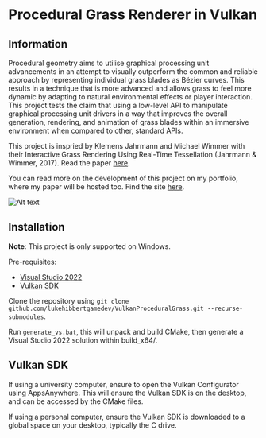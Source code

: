 # Procedural Grass Renderer in Vulkan

## Information

Procedural geometry aims to utilise graphical processing unit advancements in an attempt to visually outperform the common and reliable approach by representing individual grass blades as Bézier curves. This results in a technique that is more advanced and allows grass to feel more dynamic by adapting to natural environmental effects or player interaction. This project tests the claim that using a low-level API to manipulate graphical processing unit drivers in a way that improves the overall generation, rendering, and animation of grass blades within an immersive environment when compared to other, standard APIs.  

This project is inspried by Klemens Jahrmann and Michael Wimmer with their Interactive Grass Rendering Using Real-Time Tessellation (Jahrmann & Wimmer, 2017). 
Read the paper [here](https://publik.tuwien.ac.at/files/PubDat_220935.pdf).

You can read more on the development of this project on my portfolio, where my paper will be hosted too. Find the site [here](https://lukehibbertportfolio.wixsite.com/gamedev/procedural-grass-renderer).

![Alt text](relative%20assets/FinalScene.png?raw=true "Here is the final product.")

## Installation

**Note**: This project is only supported on Windows.

Pre-requisites:
- [Visual Studio 2022](https://visualstudio.microsoft.com/vs/)
- [Vulkan SDK](https://vulkan.lunarg.com/sdk/home)

Clone the repository using ```git clone github.com/lukehibbertgamedev/VulkanProceduralGrass.git --recurse-submodules```.

Run ```generate_vs.bat```, this will unpack and build CMake, then generate a Visual Studio 2022 solution within build_x64/.

## Vulkan SDK

If using a university computer, ensure to open the Vulkan Configurator using AppsAnywhere. This will ensure the Vulkan SDK is on the desktop, and can be accessed by the CMake files.

If using a personal computer, ensure the Vulkan SDK is downloaded to a global space on your desktop, typically the C drive.
